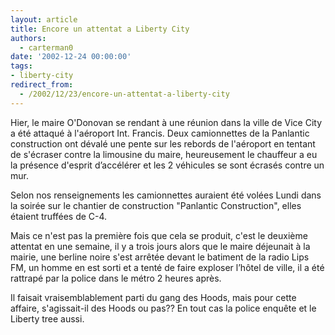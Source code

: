 ```yaml
---
layout: article
title: Encore un attentat a Liberty City
authors:
  - carterman0
date: '2002-12-24 00:00:00'
tags:
- liberty-city
redirect_from:
  - /2002/12/23/encore-un-attentat-a-liberty-city
---
```


Hier, le maire O'Donovan se rendant à une réunion dans la ville de Vice City a été attaqué à l'aéroport Int. Francis. Deux camionnettes de la Panlantic construction ont dévalé une pente sur les rebords de l'aéroport en tentant de s'écraser contre la limousine du maire, heureusement le chauffeur a eu la présence d'esprit d’accélérer et les 2 véhicules se sont écrasés contre un mur.

Selon nos renseignements les camionnettes auraient été volées Lundi dans la soirée sur le chantier de construction "Panlantic Construction", elles étaient truffées de C-4.

Mais ce n'est pas la première fois que cela se produit, c'est le deuxième attentat en une semaine, il y a trois jours alors que le maire déjeunait à la mairie, une berline noire s'est arrêtée devant le batiment de la radio Lips FM, un homme en est sorti et a tenté de faire exploser l’hôtel de ville, il a été rattrapé par la police dans le métro 2 heures après.

Il faisait vraisemblablement parti du gang des Hoods, mais pour cette affaire, s'agissait-il des Hoods ou pas?? En tout cas la police enquête et le Liberty tree aussi.